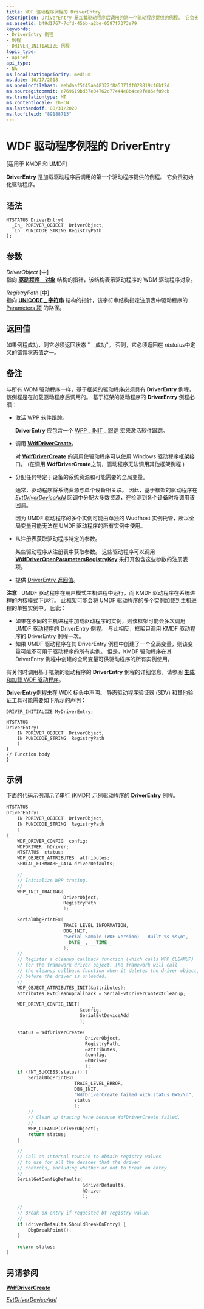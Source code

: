 ```yaml
---
title: WDF 驱动程序例程的 DriverEntry
description: DriverEntry 是加载驱动程序后调用的第一个驱动程序提供的例程。 它负责初始化驱动程序。
ms.assetid: b49d1767-7cfd-45bb-a2be-0597f7373e79
keywords:
- DriverEntry 例程
- 例程
- DRIVER_INITIALIZE 例程
topic_type:
- apiref
api_type:
- NA
ms.localizationpriority: medium
ms.date: 10/17/2018
ms.openlocfilehash: aebdaaf5f45aa48322f8a5371ff028819cf6bf2d
ms.sourcegitcommit: e769619bd37e04762c77444e8b4ce9fe86ef09cb
ms.translationtype: MT
ms.contentlocale: zh-CN
ms.lasthandoff: 08/31/2020
ms.locfileid: "89188713"
---
```

# <a name="driverentry-for-wdf-drivers-routine"></a>WDF 驱动程序例程的 DriverEntry


\[适用于 KMDF 和 UMDF\]

**DriverEntry** 是加载驱动程序后调用的第一个驱动程序提供的例程。 它负责初始化驱动程序。

<a name="syntax"></a>语法
------

```ManagedCPlusPlus
NTSTATUS DriverEntry(
  _In_ PDRIVER_OBJECT  DriverObject,
  _In_ PUNICODE_STRING RegistryPath
);
```

<a name="parameters"></a>参数
----------

*DriverObject* \[中\]  
指向 [**驱动程序 \_ 对象**](/windows-hardware/drivers/ddi/wdm/ns-wdm-_driver_object) 结构的指针，该结构表示驱动程序的 WDM 驱动程序对象。

*RegistryPath* \[中\]  
指向 [**UNICODE \_ 字符串**](https://docs.microsoft.com/windows-hardware/drivers/ddi/wudfwdm/ns-wudfwdm-_unicode_string) 结构的指针，该字符串结构指定注册表中驱动程序的 [Parameters 项](./introduction-to-registry-keys-for-drivers.md) 的路径。

<a name="return-value"></a>返回值
------------

如果例程成功，则它必须返回状态 " \_ 成功"。 否则，它必须返回在 *ntstatus*中定义的错误状态值之一。

<a name="remarks"></a>备注
-------

与所有 WDM 驱动程序一样，基于框架的驱动程序必须具有 **DriverEntry** 例程，该例程是在加载驱动程序后调用的。 基于框架的驱动程序的 **DriverEntry** 例程必须：

-   激活 [WPP 软件跟踪](./using-wpp-software-tracing-in-kmdf-and-umdf-2-drivers.md)。

    **DriverEntry** 应包含一个 [WPP \_ INIT \_ 跟踪](/previous-versions/windows/hardware/previsioning-framework/ff556191(v=vs.85)) 宏来激活软件跟踪。

-   调用 [**WdfDriverCreate**](/windows-hardware/drivers/ddi/wdfdriver/nf-wdfdriver-wdfdrivercreate)。

    对 [**WdfDriverCreate**](/windows-hardware/drivers/ddi/wdfdriver/nf-wdfdriver-wdfdrivercreate) 的调用使驱动程序可以使用 Windows 驱动程序框架接口。  (在调用 **WdfDriverCreate**之前，驱动程序无法调用其他框架例程 ) 

-   分配任何特定于设备的系统资源和可能需要的全局变量。

    通常，驱动程序将系统资源与单个设备相关联。 因此，基于框架的驱动程序在 [*EvtDriverDeviceAdd*](/windows-hardware/drivers/ddi/wdfdriver/nc-wdfdriver-evt_wdf_driver_device_add) 回调中分配大多数资源，在检测到各个设备时将调用该回调。

    因为 UMDF 驱动程序的多个实例可能由单独的 Wudfhost 实例托管，所以全局变量可能无法在 UMDF 驱动程序的所有实例中使用。

-   从注册表获取驱动程序特定的参数。

    某些驱动程序从注册表中获取参数。 这些驱动程序可以调用 [**WdfDriverOpenParametersRegistryKey**](/windows-hardware/drivers/ddi/wdfdriver/nf-wdfdriver-wdfdriveropenparametersregistrykey) 来打开包含这些参数的注册表项。

-   提供 [DriverEntry 返回值](../kernel/driverentry-return-values.md)。

**注意**   UMDF 驱动程序在用户模式主机进程中运行，而 KMDF 驱动程序在系统进程的内核模式下运行。 此框架可能会将 UMDF 驱动程序的多个实例加载到主机进程的单独实例中。 因此：

 

-   如果在不同的主机进程中加载驱动程序的实例，则该框架可能会多次调用 UMDF 驱动程序的 DriverEntry 例程。 与此相反，框架只调用 KMDF 驱动程序的 DriverEntry 例程一次。
-   如果 UMDF 驱动程序在其 DriverEntry 例程中创建了一个全局变量，则该变量可能不可用于驱动程序的所有实例。 但是，KMDF 驱动程序在其 DriverEntry 例程中创建的全局变量可供驱动程序的所有实例使用。

有关何时调用基于框架的驱动程序的 **DriverEntry** 例程的详细信息，请参阅 [生成和加载 WDF 驱动程序](./building-and-loading-a-kmdf-driver.md)。

**DriverEntry**例程未在 WDK 标头中声明。 静态驱动程序验证器 (SDV) 和其他验证工具可能需要如下所示的声明：

``` syntax
DRIVER_INITIALIZE MyDriverEntry;

NTSTATUS
DriverEntry(
    IN PDRIVER_OBJECT  DriverObject,
    IN PUNICODE_STRING  RegistryPath
    )
{
// Function body
}
```

<a name="examples"></a>示例
--------

下面的代码示例演示了串行 (KMDF) 示例驱动程序的 **DriverEntry** 例程。

```cpp
NTSTATUS
DriverEntry(
    IN PDRIVER_OBJECT  DriverObject,
    IN PUNICODE_STRING  RegistryPath
    )
{
    WDF_DRIVER_CONFIG  config;
    WDFDRIVER  hDriver;
    NTSTATUS  status;
    WDF_OBJECT_ATTRIBUTES  attributes;
    SERIAL_FIRMWARE_DATA driverDefaults;

    //
    // Initialize WPP tracing.
    //
    WPP_INIT_TRACING(
                     DriverObject,
                     RegistryPath
                     );

    SerialDbgPrintEx(
                     TRACE_LEVEL_INFORMATION,
                     DBG_INIT,
                     "Serial Sample (WDF Version) - Built %s %s\n",
                     __DATE__, __TIME__
                     );
    //
    // Register a cleanup callback function (which calls WPP_CLEANUP)
    // for the framework driver object. The framework will call
    // the cleanup callback function when it deletes the driver object,
    // before the driver is unloaded.
    //
    WDF_OBJECT_ATTRIBUTES_INIT(&attributes);
    attributes.EvtCleanupCallback = SerialEvtDriverContextCleanup;

    WDF_DRIVER_CONFIG_INIT(
                           &config,
                           SerialEvtDeviceAdd
                           );

    status = WdfDriverCreate(
                             DriverObject,
                             RegistryPath,
                             &attributes,
                             &config,
                             &hDriver
                             );
    if (!NT_SUCCESS(status)) {
        SerialDbgPrintEx(
                         TRACE_LEVEL_ERROR,
                         DBG_INIT,
                         "WdfDriverCreate failed with status 0x%x\n",
                         status
                         );
        //
        // Clean up tracing here because WdfDriverCreate failed.
        //
        WPP_CLEANUP(DriverObject);
        return status;
    }

    //
    // Call an internal routine to obtain registry values
    // to use for all the devices that the driver 
    // controls, including whether or not to break on entry.
    //
    SerialGetConfigDefaults(
                            &driverDefaults,
                            hDriver
                            );

    //
    // Break on entry if requested bt registry value.
    //
    if (driverDefaults.ShouldBreakOnEntry) {
        DbgBreakPoint();
    }

    return status;
}
```

## <a name="see-also"></a>另请参阅


[**WdfDriverCreate**](/windows-hardware/drivers/ddi/wdfdriver/nf-wdfdriver-wdfdrivercreate)

[*EvtDriverDeviceAdd*](/windows-hardware/drivers/ddi/wdfdriver/nc-wdfdriver-evt_wdf_driver_device_add)

 

